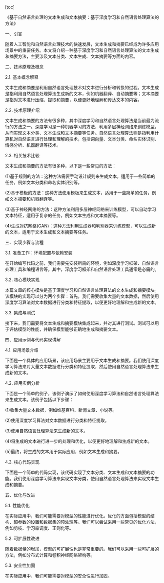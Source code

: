 
[toc]                    
                
                
《基于自然语言处理的文本生成和文本摘要：基于深度学习和自然语言处理算法的方法》

一、引言

随着人工智能和自然语言处理技术的快速发展，文本生成和摘要已经成为许多应用场景中的重要任务。本文将介绍一种基于深度学习和自然语言处理算法的文本生成和摘要方法，主要涉及文本分类、文本生成、文本摘要等方面的内容。

二、技术原理及概念

2.1. 基本概念解释

文本生成和摘要是利用自然语言处理技术对文本进行分析和转换的过程。文本生成是指利用自然语言处理算法生成新的文本，例如机器翻译、自动摘要等；文本摘要是指对文本进行压缩、提取和摘要，以便更好地理解和传达文本的内容。

2.2. 技术原理介绍

文本生成和摘要的方法有很多种，其中深度学习和自然语言处理算法是当前最为流行的方法之一。深度学习是一种机器学习的方法，利用多层神经网络来训练模型，从而实现文本分类、文本生成和文本摘要等任务。自然语言处理算法则是指利用计算机对自然语言进行处理和理解的技术，包括词向量、文本分类、命名实体识别、情感分析、机器翻译等技术。

2.3. 相关技术比较

文本生成和摘要的方法有很多种，以下是一些常见的方法：

(1)基于规则的方法：这种方法需要手动设计规则来生成文本，适用于一些简单的任务，例如文本分类和命名实体识别等。

(2)基于模板的方法：这种方法使用模板来生成文本，适用于一些简单的任务，例如文本摘要和机器翻译等。

(3)基于神经网络的方法：这种方法利用多层神经网络来训练模型，可以自动学习文本特征，适用于复杂的任务，例如文本生成和文本摘要等。

(4)生成对抗网络(GAN)：这种方法利用生成器和判别器来训练模型，可以生成新的文本，适用于文本生成和文本摘要等任务。

三、实现步骤与流程

3.1. 准备工作：环境配置与依赖安装

在开始编写代码之前，我们需要先安装所需的环境，例如深度学习框架、自然语言处理工具和编程语言等。其中，深度学习框架和自然语言处理工具通常是必需的。

3.2. 核心模块实现

本篇文章的核心模块是基于深度学习和自然语言处理算法的文本生成和摘要模块。该模块的实现可以分为两个步骤：首先，我们需要收集大量的文本数据，然后使用深度学习算法对文本数据进行分类和特征提取，以便更好地理解和生成新的文本。

3.3. 集成与测试

接下来，我们需要将文本生成和摘要模块集成起来，并对其进行测试。测试可以用于评估模型的性能，并确保模型能够正确地生成和摘要文本。

四、应用示例与代码实现讲解

4.1. 应用场景介绍

下面是一个具体的应用场景，该应用场景主要用于文本生成和摘要。我们使用深度学习算法来对大量文本数据进行分类和特征提取，然后使用自然语言处理算法来生成新的文本。

4.2. 应用实例分析

下面是一个简单的例子，该例子演示了如何使用深度学习算法和自然语言处理算法来生成文本。该例子包括以下步骤：

(1)收集大量文本数据，例如维基百科、新闻文章、小说等。

(2)使用深度学习算法对文本数据进行分类和特征提取。

(3)使用自然语言处理算法来生成新的文本。

(4)将生成的文本进行进一步的处理和优化，以便更好地理解和生成新的文本。

(5)最终，将生成的文本用于实际应用，例如文本生成和摘要。

4.3. 核心代码实现

下面是一个简单的代码实现，该代码实现了文本分类、文本生成和文本摘要的功能。我们使用深度学习算法来实现文本分类，使用自然语言处理算法来实现文本生成和摘要。

五、优化与改进

5.1. 性能优化

在实际应用中，我们可能需要对模型的性能进行优化。优化的方面包括模型的结构、超参数的设置和数据集的预处理等。我们可以尝试采用一些常见的优化方法，例如剪枝、学习率调度、正则化等。

5.2. 可扩展性改进

随着数据量的增加，模型的可扩展性也是非常重要的。我们可以采用一些可扩展的方法，例如分布式计算和卷积神经网络架构等。

5.3. 安全性加固

在实际应用中，我们可能需要对模型的安全性进行加固。

